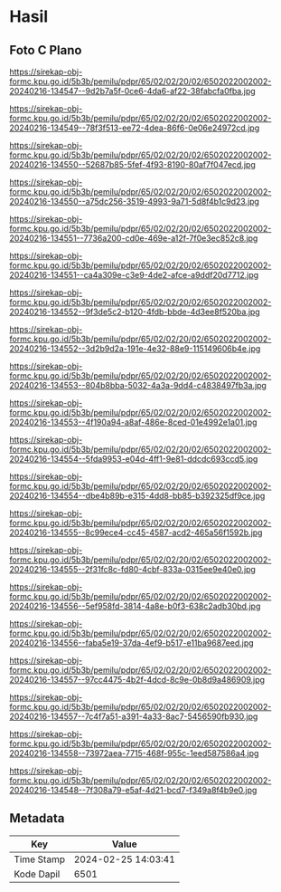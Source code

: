 # Hasil

## Foto C Plano

https://sirekap-obj-formc.kpu.go.id/5b3b/pemilu/pdpr/65/02/02/20/02/6502022002002-20240216-134547--9d2b7a5f-0ce6-4da6-af22-38fabcfa0fba.jpg

https://sirekap-obj-formc.kpu.go.id/5b3b/pemilu/pdpr/65/02/02/20/02/6502022002002-20240216-134549--78f3f513-ee72-4dea-86f6-0e06e24972cd.jpg

https://sirekap-obj-formc.kpu.go.id/5b3b/pemilu/pdpr/65/02/02/20/02/6502022002002-20240216-134550--52687b85-5fef-4f93-8190-80af7f047ecd.jpg

https://sirekap-obj-formc.kpu.go.id/5b3b/pemilu/pdpr/65/02/02/20/02/6502022002002-20240216-134550--a75dc256-3519-4993-9a71-5d8f4b1c9d23.jpg

https://sirekap-obj-formc.kpu.go.id/5b3b/pemilu/pdpr/65/02/02/20/02/6502022002002-20240216-134551--7736a200-cd0e-469e-a12f-7f0e3ec852c8.jpg

https://sirekap-obj-formc.kpu.go.id/5b3b/pemilu/pdpr/65/02/02/20/02/6502022002002-20240216-134551--ca4a309e-c3e9-4de2-afce-a9ddf20d7712.jpg

https://sirekap-obj-formc.kpu.go.id/5b3b/pemilu/pdpr/65/02/02/20/02/6502022002002-20240216-134552--9f3de5c2-b120-4fdb-bbde-4d3ee8f520ba.jpg

https://sirekap-obj-formc.kpu.go.id/5b3b/pemilu/pdpr/65/02/02/20/02/6502022002002-20240216-134552--3d2b9d2a-191e-4e32-88e9-115149606b4e.jpg

https://sirekap-obj-formc.kpu.go.id/5b3b/pemilu/pdpr/65/02/02/20/02/6502022002002-20240216-134553--804b8bba-5032-4a3a-9dd4-c4838497fb3a.jpg

https://sirekap-obj-formc.kpu.go.id/5b3b/pemilu/pdpr/65/02/02/20/02/6502022002002-20240216-134553--4f190a94-a8af-486e-8ced-01e4992e1a01.jpg

https://sirekap-obj-formc.kpu.go.id/5b3b/pemilu/pdpr/65/02/02/20/02/6502022002002-20240216-134554--5fda9953-e04d-4ff1-9e81-ddcdc693ccd5.jpg

https://sirekap-obj-formc.kpu.go.id/5b3b/pemilu/pdpr/65/02/02/20/02/6502022002002-20240216-134554--dbe4b89b-e315-4dd8-bb85-b392325df9ce.jpg

https://sirekap-obj-formc.kpu.go.id/5b3b/pemilu/pdpr/65/02/02/20/02/6502022002002-20240216-134555--8c99ece4-cc45-4587-acd2-465a56f1592b.jpg

https://sirekap-obj-formc.kpu.go.id/5b3b/pemilu/pdpr/65/02/02/20/02/6502022002002-20240216-134555--2f31fc8c-fd80-4cbf-833a-0315ee9e40e0.jpg

https://sirekap-obj-formc.kpu.go.id/5b3b/pemilu/pdpr/65/02/02/20/02/6502022002002-20240216-134556--5ef958fd-3814-4a8e-b0f3-638c2adb30bd.jpg

https://sirekap-obj-formc.kpu.go.id/5b3b/pemilu/pdpr/65/02/02/20/02/6502022002002-20240216-134556--faba5e19-37da-4ef9-b517-e11ba9687eed.jpg

https://sirekap-obj-formc.kpu.go.id/5b3b/pemilu/pdpr/65/02/02/20/02/6502022002002-20240216-134557--97cc4475-4b2f-4dcd-8c9e-0b8d9a486909.jpg

https://sirekap-obj-formc.kpu.go.id/5b3b/pemilu/pdpr/65/02/02/20/02/6502022002002-20240216-134557--7c4f7a51-a391-4a33-8ac7-5456590fb930.jpg

https://sirekap-obj-formc.kpu.go.id/5b3b/pemilu/pdpr/65/02/02/20/02/6502022002002-20240216-134558--73972aea-7715-468f-955c-1eed587586a4.jpg

https://sirekap-obj-formc.kpu.go.id/5b3b/pemilu/pdpr/65/02/02/20/02/6502022002002-20240216-134548--7f308a79-e5af-4d21-bcd7-f349a8f4b9e0.jpg


## Metadata

| Key        | Value               |
| ---------- | ------------------- |
| Time Stamp | 2024-02-25 14:03:41 |
| Kode Dapil | 6501                |



